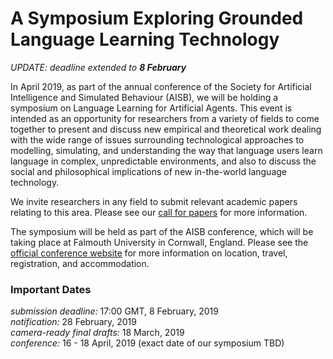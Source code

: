 # A Symposium Exploring Grounded Language Learning Technology

_UPDATE: deadline extended to **8 February**_

In April 2019, as part of the annual conference of the Society for Artificial Intelligence and Simulated Behaviour (AISB), we will be holding a symposium on Language Learning for Artificial Agents.  This event is intended as an opportunity for researchers from a variety of fields to come together to present and discuss new empirical and theoretical work dealing with the wide range of issues surrounding technological approaches to modelling, simulating, and understanding the way that language users learn language in complex, unpredictable environments, and also to discuss the social and philosophical implications of new in-the-world language technology.

We invite researchers in any field to submit relevant academic papers relating to this area.  Please see our [call for papers](cfp) for more information.

The symposium will be held as part of the AISB conference, which will be taking place at Falmouth University in Cornwall, England.  Please see the [official conference website](http://aisb2019.falmouthgamesacademy.com/) for more information on location, travel, registration, and accommodation.

### Important Dates
_submission deadline:_ 17:00 GMT, 8 February, 2019  
_notification:_ 28 February, 2019  
_camera-ready final drafts:_ 18 March, 2019  
_conference:_ 16 - 18 April, 2019 (exact date of our symposium TBD)
